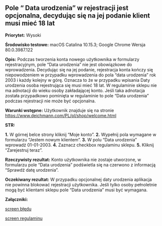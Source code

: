 ## Pole “ Data urodzenia” w rejestracji jest opcjonalna, decydując się na jej podanie klient musi mieć 18 lat

**Priorytet:** Wysoki

**Środowisko testowe:** macOS Catalina 10.15.3; Google Chrome Wersja 80.0.3987.122

**Opis:** Podczas tworzenia konta nowego użytkownika w formularzy rejestracyjnym, pole “Data urodzenia” nie jest obowiązkowe do wprowadzenia. Decydując  się na jej podanie, rejestracja konta kończy się niepowodzeniem w przypadku wprowadzenia do pola “data urodzenia” rok 2003 i każdy kolejny w górę. Oznacza to że w przypadku wpisania Daty urodzenia osoba rejestrująca się musi mieć 18 lat. W regulaminie sklepu nie ma adnotacji do wieku osoby zakładającej konto. Jeśli taka adnotacja została przypadkowo pominięta w regulaminie to pole “Data urodzenia” podczas rejestracji nie może być opcjonalna.

**Warunki wstępne:** 
Użytkownik znajduje się na stronie https://www.deichmann.com/PL/pl/shop/welcome.html

**STR:**

**1.** W górnej belce strony kliknij “Moje konto”.
**2.** Wypełnij pola wymagane w formularzu “Jestem nowym klientem”.
**3.** W polu “Data urodzenia” wprowadź 01-01-2003. 
**4.** Zaznacz checkbox regulaminu sklepu.
**5.** Kliknij “Zarejestruj teraz”.

**Rzeczywisty rezultat:** Konto użytkownika nie zostaje utworzone, w formularzu pole “Data urodzenia” podświetla się na czerwono z informacją “Sprawdź datę urodzenia”.

**Oczekiwany rezultat:** W przypadku opcjonalnej daty urodzenia aplikacja nie powinna blokować rejestracji użytkownika. Jeśli tylko osoby pełnoletnie mogą być klientami sklepu pole “Data urodzenia” musi być wymagana.

**Załączniki:**

[screen błędu](https://github.com/KamilaWhite/Projects/blob/master/projects/deichmann.md/screen/Zrzut%20ekranu%202020-05-6%20o%2019.41.36.png)

[screen regulaminu](https://github.com/KamilaWhite/Projects/blob/master/projects/deichmann.md/screen/Zrzut%20ekranu%202020-05-6%20o%2019.59.35.png)
